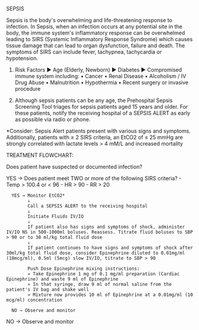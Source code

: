 SEPSIS

Sepsis is the body's overwhelming and life-threatening response to infection. In Sepsis, when an infection occurs at any potential site in the body, the immune system's inflammatory response can be overwhelmed leading to SIRS (Systemic Inflammatory Response Syndrome) which causes tissue damage that can lead to organ dysfunction, failure and death. The symptoms of SIRS can include fever, tachypnea, tachycardia or hypotension.

1. Risk Factors
► Age (Elderly, Newborn)
► Diabetes
► Compromised immune system including:
  • Cancer
  • Renal Disease
  • Alcoholism / IV Drug Abuse
  • Malnutrition
  • Hypothermia
  • Recent surgery or invasive procedure

2. Although sepsis patients can be any age, the Prehospital Sepsis Screening Tool triages for sepsis patients aged 15 years and older. For these patients, notify the receiving hospital of a SEPSIS ALERT as early as possible via radio or phone.

*Consider: Sepsis Alert patients present with various signs and symptoms. Additionally, patients with ≥ 2 SIRS criteria, an EtCO2 of ≤ 25 mmHg are strongly correlated with lactate levels > 4 mM/L and increased mortality

TREATMENT FLOWCHART:

Does patient have suspected or documented infection?

YES → Does patient meet TWO or more of the following SIRS criteria?
      - Temp > 100.4 or < 96
      - HR > 90
      - RR > 20
      
      YES → Monitor EtCO2*
            ↓
            Call a SEPSIS ALERT to the receiving hospital
            ↓
            Initiate Fluids IV/IO
            ↓
            If patient also has signs and symptoms of shock, administer IV/IO NS in 500-1000ml boluses. Reassess. Titrate fluid boluses to SBP > 90 or to 30 ml/kg total fluid dose
            ↓
            If patient continues to have signs and symptoms of shock after 30ml/kg total fluid dose, consider Epinephrine diluted to 0.01mg/ml (10mcg/ml), 0.5ml (5mcg) slow IV/IO, titrate to SBP > 90
            
            Push Dose Epinephrine mixing instructions:
            » Take Epinephrine 1 mg of 0.1 mg/ml preparation (Cardiac Epinephrine) and waste 9 ml of Epinephrine
            » In that syringe, draw 9 ml of normal saline from the patient's IV bag and shake well
            » Mixture now provides 10 ml of Epinephrine at a 0.01mg/ml (10 mcg/ml) concentration
      
      NO → Observe and monitor

NO → Observe and monitor






